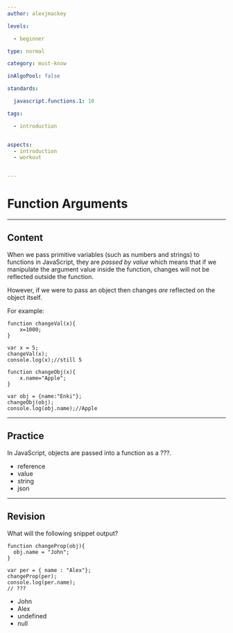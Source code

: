 ```yaml
---
author: alexjmackey

levels:

  - beginner

type: normal

category: must-know

inAlgoPool: false

standards:

  javascript.functions.1: 10

tags:

  - introduction


aspects:
  - introduction
  - workout


---
```


# Function Arguments

---
## Content

When we pass primitive variables (such as numbers and strings) to functions in JavaScript, they are *passed by value* which means that if we manipulate the argument value inside the function, changes will not be reflected outside the function.

However, if we were to pass an object then changes *are* reflected on the object itself.

For example:
```
function changeVal(x){
    x=1000;
}

var x = 5;
changeVal(x);
console.log(x);//still 5

function changeObj(x){
    x.name="Apple";
}

var obj = {name:"Enki"};
changeObj(obj);
console.log(obj.name);//Apple
```

---
## Practice

In JavaScript, objects are passed into a function as a ???.


* reference
* value
* string
* json

---
## Revision

What will the following snippet output?
```
function changeProp(obj){
  obj.name = "John";
}

var per = { name : "Alex"};
changeProp(per);
console.log(per.name);
// ???
```

* John
* Alex
* undefined
* null
 
